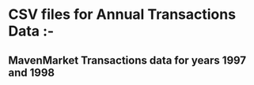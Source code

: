 # CSV files for Annual Transactions Data :-
## MavenMarket Transactions data for years 1997 and 1998
